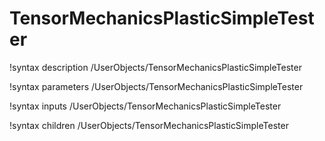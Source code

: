 <!-- MOOSE Documentation Stub: Remove this when content is added. -->

# TensorMechanicsPlasticSimpleTester
!syntax description /UserObjects/TensorMechanicsPlasticSimpleTester

!syntax parameters /UserObjects/TensorMechanicsPlasticSimpleTester

!syntax inputs /UserObjects/TensorMechanicsPlasticSimpleTester

!syntax children /UserObjects/TensorMechanicsPlasticSimpleTester
